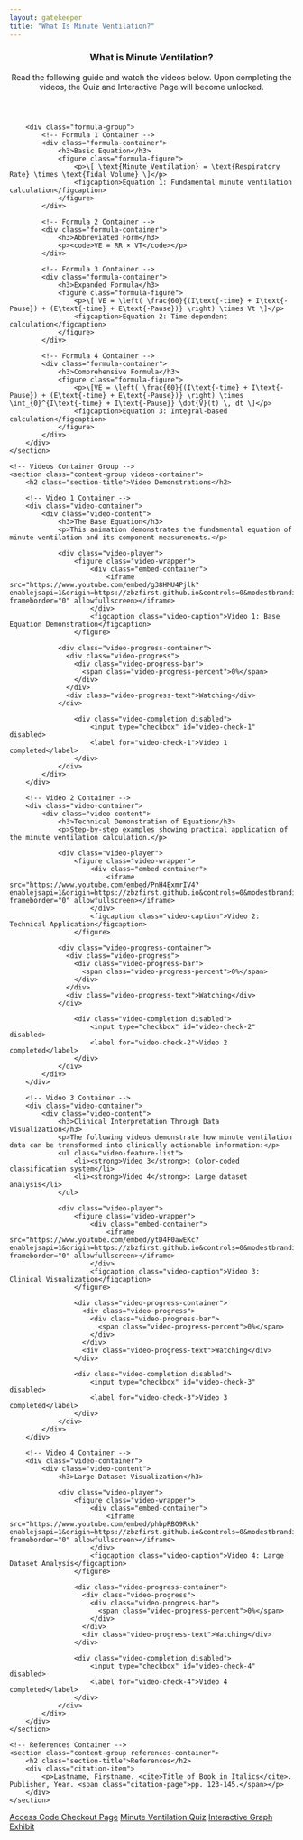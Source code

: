 ```yaml
---
layout: gatekeeper
title: "What Is Minute Ventilation?"
---
```

<article class="main-content">
    <!-- Theory Container Group -->
    <section class="content-group theory-container">
        <header class="content-header">
            <h1>What is Minute Ventilation?</h1>
            <p class="content-intro">Read the following guide and watch the videos below. Upon completing the videos, the Quiz and Interactive Page will become unlocked.</p>
        </header>

        <div class="formula-group">
            <!-- Formula 1 Container -->
            <div class="formula-container">
                <h3>Basic Equation</h3>
                <figure class="formula-figure">
                    <p>\[ \text{Minute Ventilation} = \text{Respiratory Rate} \times \text{Tidal Volume} \]</p>
                    <figcaption>Equation 1: Fundamental minute ventilation calculation</figcaption>
                </figure>
            </div>

            <!-- Formula 2 Container -->
            <div class="formula-container">
                <h3>Abbreviated Form</h3>
                <p><code>VE = RR × VT</code></p>
            </div>

            <!-- Formula 3 Container -->
            <div class="formula-container">
                <h3>Expanded Formula</h3>
                <figure class="formula-figure">
                    <p>\[ VE = \left( \frac{60}{(I\text{-time} + I\text{-Pause}) + (E\text{-time} + E\text{-Pause})} \right) \times Vt \]</p>
                    <figcaption>Equation 2: Time-dependent calculation</figcaption>
                </figure>
            </div>

            <!-- Formula 4 Container -->
            <div class="formula-container">
                <h3>Comprehensive Formula</h3>
                <figure class="formula-figure">
                    <p>\[VE = \left( \frac{60}{(I\text{-time} + I\text{-Pause}) + (E\text{-time} + E\text{-Pause})} \right) \times \int_{0}^{I\text{-time} + I\text{-Pause}} \dot{V}(t) \, dt \]</p>
                    <figcaption>Equation 3: Integral-based calculation</figcaption>
                </figure>
            </div>
        </div>
    </section>

    <!-- Videos Container Group -->
    <section class="content-group videos-container">
        <h2 class="section-title">Video Demonstrations</h2>
        
        <!-- Video 1 Container -->
        <div class="video-container">
            <div class="video-content">
                <h3>The Base Equation</h3>
                <p>This animation demonstrates the fundamental equation of minute ventilation and its component measurements.</p>
                
                <div class="video-player">
                    <figure class="video-wrapper">
                        <div class="embed-container">
                            <iframe src="https://www.youtube.com/embed/g38HMU4Pjlk?enablejsapi=1&origin=https://zbzfirst.github.io&controls=0&modestbranding=1&rel=0" frameborder="0" allowfullscreen></iframe>
                        </div>
                        <figcaption class="video-caption">Video 1: Base Equation Demonstration</figcaption>
                    </figure>
                    
                <div class="video-progress-container">
                  <div class="video-progress">
                    <div class="video-progress-bar">
                      <span class="video-progress-percent">0%</span>
                    </div>
                  </div>
                  <div class="video-progress-text">Watching</div>
                </div>
                    
                    <div class="video-completion disabled">
                        <input type="checkbox" id="video-check-1" disabled>
                        <label for="video-check-1">Video 1 completed</label>
                    </div>
                </div>
            </div>
        </div>
        
        <!-- Video 2 Container -->
        <div class="video-container">
            <div class="video-content">
                <h3>Technical Demonstration of Equation</h3>
                <p>Step-by-step examples showing practical application of the minute ventilation calculation.</p>
                
                <div class="video-player">
                    <figure class="video-wrapper">
                        <div class="embed-container">
                            <iframe src="https://www.youtube.com/embed/PnH4ExmrIV4?enablejsapi=1&origin=https://zbzfirst.github.io&controls=0&modestbranding=1&rel=0" frameborder="0" allowfullscreen></iframe>
                        </div>
                        <figcaption class="video-caption">Video 2: Technical Application</figcaption>
                    </figure>
                    
                <div class="video-progress-container">
                  <div class="video-progress">
                    <div class="video-progress-bar">
                      <span class="video-progress-percent">0%</span>
                    </div>
                  </div>
                  <div class="video-progress-text">Watching</div>
                </div>
                    
                    <div class="video-completion disabled">
                        <input type="checkbox" id="video-check-2" disabled>
                        <label for="video-check-2">Video 2 completed</label>
                    </div>
                </div>
            </div>
        </div>
        
        <!-- Video 3 Container -->
        <div class="video-container">
            <div class="video-content">
                <h3>Clinical Interpretation Through Data Visualization</h3>
                <p>The following videos demonstrate how minute ventilation data can be transformed into clinically actionable information:</p>
                <ul class="video-feature-list"> 
                    <li><strong>Video 3</strong>: Color-coded classification system</li> 
                    <li><strong>Video 4</strong>: Large dataset analysis</li> 
                </ul>
                
                <div class="video-player">
                    <figure class="video-wrapper">
                        <div class="embed-container">
                            <iframe src="https://www.youtube.com/embed/ytD4F0awEKc?enablejsapi=1&origin=https://zbzfirst.github.io&controls=0&modestbranding=1&rel=0" frameborder="0" allowfullscreen></iframe>
                        </div>
                        <figcaption class="video-caption">Video 3: Clinical Visualization</figcaption>
                    </figure>
                    
                    <div class="video-progress-container">
                      <div class="video-progress">
                        <div class="video-progress-bar">
                          <span class="video-progress-percent">0%</span>
                        </div>
                      </div>
                      <div class="video-progress-text">Watching</div>
                    </div>
                    
                    <div class="video-completion disabled">
                        <input type="checkbox" id="video-check-3" disabled>
                        <label for="video-check-3">Video 3 completed</label>
                    </div>
                </div>
            </div>
        </div>
        
        <!-- Video 4 Container -->
        <div class="video-container">
            <div class="video-content">
                <h3>Large Dataset Visualization</h3>
                
                <div class="video-player">
                    <figure class="video-wrapper">
                        <div class="embed-container">
                            <iframe src="https://www.youtube.com/embed/phbpRBO9Rkk?enablejsapi=1&origin=https://zbzfirst.github.io&controls=0&modestbranding=1&rel=0" frameborder="0" allowfullscreen></iframe>
                        </div>
                        <figcaption class="video-caption">Video 4: Large Dataset Analysis</figcaption>
                    </figure>
                    
                    <div class="video-progress-container">
                      <div class="video-progress">
                        <div class="video-progress-bar">
                          <span class="video-progress-percent">0%</span>
                        </div>
                      </div>
                      <div class="video-progress-text">Watching</div>
                    </div>
                    
                    <div class="video-completion disabled">
                        <input type="checkbox" id="video-check-4" disabled>
                        <label for="video-check-4">Video 4 completed</label>
                    </div>
                </div>
            </div>
        </div>
    </section>

    <!-- References Container -->
    <section class="content-group references-container">
        <h2 class="section-title">References</h2>
        <div class="citation-item">
            <p>Lastname, Firstname. <cite>Title of Book in Italics</cite>. Publisher, Year. <span class="citation-page">pp. 123-145.</span></p>
        </div>
    </section>
</article>

<!-- Navigation Container -->
<nav class="quiz-nav-container">
    <div class="quiz-links">
        <a href="https://buy.stripe.com/8wM17H2yObCt8Mw008" class="quiz-link">Access Code Checkout Page</a>
        <a href="testquiz.html" class="quiz-link disabled">Minute Ventilation Quiz</a>
        <a href="MVInteractive.html" class="quiz-link disabled">Interactive Graph Exhibit</a>
    </div>
</nav>

<link rel="stylesheet" href="/info/_css/gatekeeper2.css">
<script src="https://polyfill.io/v3/polyfill.min.js?features=es6"></script>
<script id="MathJax-script" async src="https://cdn.jsdelivr.net/npm/mathjax@3/es5/tex-mml-chtml.js"></script>
